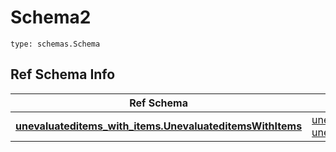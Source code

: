 # Schema2
```
type: schemas.Schema
```

## Ref Schema Info
Ref Schema | Input Type | Output Type
---------- | ---------- | -----------
[**unevaluateditems_with_items.UnevaluateditemsWithItems**](../../../../../../components/schema/unevaluateditems_with_items.md) | [unevaluateditems_with_items.UnevaluateditemsWithItemsTupleInput](../../../../../../components/schema/unevaluateditems_with_items.md#unevaluateditemswithitemstupleinput), [unevaluateditems_with_items.UnevaluateditemsWithItemsTuple](../../../../../../components/schema/unevaluateditems_with_items.md#unevaluateditemswithitemstuple) | [unevaluateditems_with_items.UnevaluateditemsWithItemsTuple](../../../../../../components/schema/unevaluateditems_with_items.md#unevaluateditemswithitemstuple)
